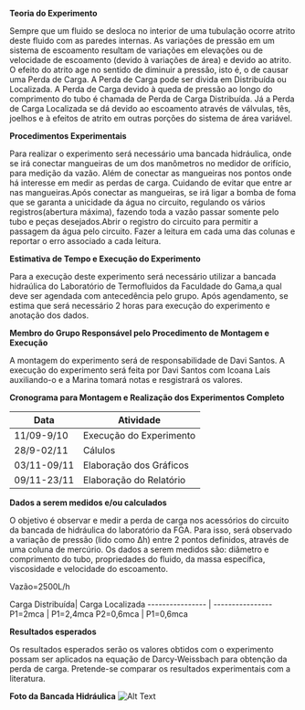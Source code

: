 **Teoria do Experimento**
<p>Sempre que um fluido se desloca no interior de uma tubulação ocorre atrito deste fluido com as paredes internas. As variações de pressão em um sistema de escoamento resultam de variações em elevações ou de velocidade de escoamento (devido à variações de área) e devido ao atrito. O efeito do atrito age no sentido de diminuir a pressão, isto é, o de causar uma Perda de Carga. A Perda de Carga pode ser divida em Distribuída ou Localizada. A Perda de Carga devido à queda de pressão ao longo do comprimento do tubo é chamada de Perda de Carga Distribuída. Já a Perda de Carga Localizada se dá devido ao escoamento através de válvulas, tês, joelhos e à efeitos de atrito em outras porções do sistema de área variável.</p>

**Procedimentos Experimentais**
<p>Para realizar o experimento será necessário uma bancada hidráulica, onde se irá conectar mangueiras de um dos manômetros no medidor de orifício, para medição da vazão. Além de conectar as mangueiras nos pontos onde há interesse em medir as perdas de carga. Cuidando de evitar que entre ar nas mangueiras.Após conectar as mangueiras, se irá ligar a bomba de foma que se garanta a unicidade da água no circuito, regulando os vários registros(abertura máxima), fazendo toda a vazão passar somente pelo tubo e peças desejados.Abrir o registro do circuito para permitir a passagem da água pelo circuito. Fazer a leitura em cada uma das colunas e reportar o erro associado a cada leitura.<p>

**Estimativa de Tempo e Execução do Experimento**
<p>Para a execução deste experimento será necessário utilizar a bancada hidraúlica do Laboratório de Termofluidos da Faculdade do Gama,a qual deve ser agendada com antecedência pelo grupo. Após agendamento, se estima que será necessário 2 horas para execução do experimento e anotação dos dados.</p>

**Membro do Grupo Responsável pelo Procedimento de Montagem e Execução**
<p>A montagem do experimento será de responsabilidade de Davi Santos. A execução do experimento será feita por Davi Santos com Icoana Laís auxiliando-o e a Marina tomará notas e resgistrará os valores.</p>

**Cronograma para Montagem e Realização dos Experimentos Completo**

Data | Atividade
---- | ----------
11/09-9/10| Execução do Experimento
28/9-02/11 |  Cálulos 
03/11-09/11 | Elaboração dos Gráficos
09/11-23/11 |  Elaboração do Relatório

**Dados a serem medidos e/ou calculados**
<p>O objetivo é observar e medir a perda de carga nos acessórios do circuito da bancada de hidráulica do laboratório da FGA. Para isso, será observado a variação de pressão (lido como &Delta;h) entre 2 pontos definidos, através de uma coluna de mercúrio. Os dados a serem medidos são: diâmetro e comprimento do tubo, propriedades do fluido, da massa específica, viscosidade e velocidade do escoamento. </p>
<p>Vazão=2500L/h<p>
Carga Distribuída| Carga Localizada
---------------- | ----------------
P1=2mca          | P1=2,4mca  
P2=0,6mca          | P1=0,6mca  

**Resultados esperados**
<p>Os resultados esperados serão os valores obtidos com o experimento possam ser aplicados na equação de Darcy-Weissbach para obtenção da perda de carga. Pretende-se comparar os resultados experimentais com a literatura. </p>  

**Foto da Bancada Hidráulica**
![Alt Text](https://github.com/laboratorio-de-dinamica-dos-fluidos/2019.2-Danico/blob/master/WhatsApp%20Image%202019-09-20%20at%2018.39.28.jpeg)
